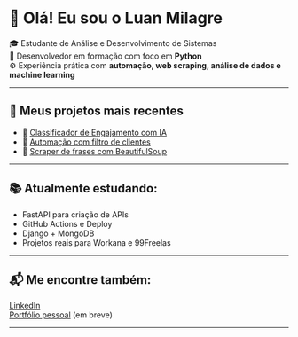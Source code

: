 # 👋 Olá! Eu sou o Luan Milagre

🎓 Estudante de Análise e Desenvolvimento de Sistemas  
🐍 Desenvolvedor em formação com foco em **Python**  
⚙️ Experiência prática com **automação, web scraping, análise de dados e machine learning**

---

## 🚀 Meus projetos mais recentes

- 🔗 [Classificador de Engajamento com IA](https://github.com/luanmilagre/classificador-ia-engajamento)
- 🔗 [Automação com filtro de clientes](https://github.com/luanmilagre/automacao-filtro-clientes)
- 🔗 [Scraper de frases com BeautifulSoup]((https://github.com/luanmilagre/projeto-scraper-citacoes))

---

## 📚 Atualmente estudando:

- FastAPI para criação de APIs
- GitHub Actions e Deploy
- Django + MongoDB
- Projetos reais para Workana e 99Freelas

---

## 📬 Me encontre também:

[LinkedIn](https://www.linkedin.com/in/luan-milagre-5689a8307 )  
[Portfólio pessoal](#) (em breve)

---
